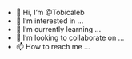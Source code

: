 - 👋 Hi, I’m @Tobicaleb
- 👀 I’m interested in ...
- 🌱 I’m currently learning ...
- 💞️ I’m looking to collaborate on ...
- 📫 How to reach me ...

<!---
Tobicaleb/Tobicaleb is a ✨ special ✨ repository because its `README.md` (this file) appears on your GitHub profile.
You can click the Preview link to take a look at your changes.
--->
